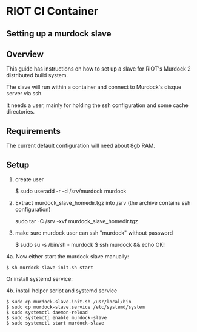 # RIOT CI Container

## Setting up a murdock slave

## Overview

This guide has instructions on how to set up a slave for RIOT's Murdock 2
distributed build system.

The slave will run within a container and connect to Murdock's disque server
via ssh.

It needs a user, mainly for holding the ssh configuration and some cache directories.

## Requirements

The current default configuration will need about 8gb RAM.

## Setup

1. create user

    $ sudo useradd -r -d /srv/murdock murdock

2. Extract murdock_slave_homedir.tgz into /srv
   (the archive contains ssh configuration)

   sudo tar -C /srv -xvf murdock_slave_homedir.tgz

3. make sure murdock user can ssh "murdock" without password

    $ sudo su -s /bin/sh - murdock
    $ ssh murdock && echo OK!

4a. Now either start the murdock slave manually:

    $ sh murdock-slave-init.sh start

Or install systemd service:

4b. install helper script and systemd service

    $ sudo cp murdock-slave-init.sh /usr/local/bin
    $ sudo cp murdock-slave.service /etc/systemd/system
    $ sudo systemctl daemon-reload
    $ sudo systemctl enable murdock-slave
    $ sudo systemctl start murdock-slave
